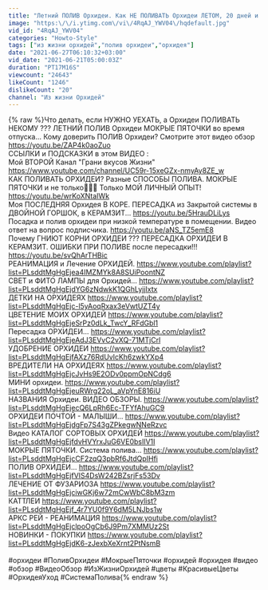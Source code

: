 ```yaml
---
title: "Летний ПОЛИВ Орхидеи. Как НЕ ПОЛИВАТЬ Орхидеи ЛЕТОМ, 20 дней и более ... во время летнего отдыха ???"
image: "https:\/\/i.ytimg.com\/vi\/4RqAJ_YWV04\/hqdefault.jpg"
vid_id: "4RqAJ_YWV04"
categories: "Howto-Style"
tags: ["из жизни орхидей","полив орхидеи","орхидея"]
date: "2021-06-27T06:10:32+03:00"
vid_date: "2021-06-21T05:00:03Z"
duration: "PT17M16S"
viewcount: "24643"
likeCount: "1246"
dislikeCount: "20"
channel: "Из жизни Орхидей"
---
```

{% raw %}Что делать, если НУЖНО УЕХАТЬ, а Орхидеи ПОЛИВАТЬ НЕКОМУ ???  ЛЕТНИЙ ПОЛИВ Орхидеи МОКРЫЕ ПЯТОЧКИ во время отпуска... Кому доверить ПОЛИВ Орхидеи? Смотрите этот видео обзор <a rel="nofollow" target="blank" href="https://youtu.be/ZAP4k0aoZuo">https://youtu.be/ZAP4k0aoZuo</a><br />                                                  ССЫЛКИ и ПОДСКАЗКИ в этом ВИДЕО :<br />               Мой ВТОРОЙ Канал &quot;Грани вкусов Жизни&quot;<br />               <a rel="nofollow" target="blank" href="https://www.youtube.com/channel/UC59r-15xeGZx-nmyAy8ZE_w">https://www.youtube.com/channel/UC59r-15xeGZx-nmyAy8ZE_w</a> <br />      КАК ПОЛИВАТЬ ОРХИДЕИ? Разные СПОСОБЫ ПОЛИВА. МОКРЫЕ ПЯТОЧКИ и не только💮💐😊  Только МОЙ ЛИЧНЫЙ ОПЫТ! <a rel="nofollow" target="blank" href="https://youtu.be/wrKoXNtaIWk">https://youtu.be/wrKoXNtaIWk</a><br />      Моя ПОСЛЕДНЯЯ Орхидея В КОРЕ.  ПЕРЕСАДКА из Закрытой системы в ДВОЙНОЙ ГОРШОК, в КЕРАМЗИТ... <a rel="nofollow" target="blank" href="https://youtu.be/5HrauDLiLys">https://youtu.be/5HrauDLiLys</a><br />      Посадка и полив орхидеи при низкой температуре в помещении. Видео ответ на вопрос подписчика. <a rel="nofollow" target="blank" href="https://youtu.be/aNS_TZ5emE8">https://youtu.be/aNS_TZ5emE8</a> <br />      Почему ГНИЮТ КОРНИ ОРХИДЕИ ??? ПЕРЕСАДКА ОРХИДЕИ В КЕРАМЗИТ. ОШИБКИ ПРИ ПОЛИВЕ после пересадки!!! <a rel="nofollow" target="blank" href="https://youtu.be/svQhArTHBic">https://youtu.be/svQhArTHBic</a><br />      РЕАНИМАЦИЯ и Лечение ОРХИДЕЙ. <a rel="nofollow" target="blank" href="https://www.youtube.com/playlist?list=PLsddtMgHgEjea4IMZMYk8A8SUiPoontNZ">https://www.youtube.com/playlist?list=PLsddtMgHgEjea4IMZMYk8A8SUiPoontNZ</a><br />     СВЕТ и ФИТО ЛАМПЫ для Орхидей... <a rel="nofollow" target="blank" href="https://www.youtube.com/playlist?list=PLsddtMgHgEjdYG6zNdwkK1QGhLyjjIxtx">https://www.youtube.com/playlist?list=PLsddtMgHgEjdYG6zNdwkK1QGhLyjjIxtx</a><br />     ДЕТКИ НА ОРХИДЕЯХ <a rel="nofollow" target="blank" href="https://www.youtube.com/playlist?list=PLsddtMgHgEjc-l5yAoqRxax3eVwtUZT4y">https://www.youtube.com/playlist?list=PLsddtMgHgEjc-l5yAoqRxax3eVwtUZT4y</a><br />     ЦВЕТЕНИЕ МОИХ ОРХИДЕЙ <a rel="nofollow" target="blank" href="https://www.youtube.com/playlist?list=PLsddtMgHgEjeSrPz0dLk_TwcY_RFdGbl1">https://www.youtube.com/playlist?list=PLsddtMgHgEjeSrPz0dLk_TwcY_RFdGbl1</a><br />     Пересадка ОРХИДЕИ... <a rel="nofollow" target="blank" href="https://www.youtube.com/playlist?list=PLsddtMgHgEjeAdJ3EVvC2vXQ-71MTjCrl">https://www.youtube.com/playlist?list=PLsddtMgHgEjeAdJ3EVvC2vXQ-71MTjCrl</a><br />     УДОБРЕНИЕ ОРХИДЕИ <a rel="nofollow" target="blank" href="https://www.youtube.com/playlist?list=PLsddtMgHgEjfAXz76RdUvlcKh6zwkYXp4">https://www.youtube.com/playlist?list=PLsddtMgHgEjfAXz76RdUvlcKh6zwkYXp4</a><br />     ВРЕДИТЕЛИ НА ОРХИДЕЯХ <a rel="nofollow" target="blank" href="https://www.youtube.com/playlist?list=PLsddtMgHgEjcJvHs9E2ODv0ppmOpNCdg6">https://www.youtube.com/playlist?list=PLsddtMgHgEjcJvHs9E2ODv0ppmOpNCdg6</a><br />     МИНИ орхидеи. <a rel="nofollow" target="blank" href="https://www.youtube.com/playlist?list=PLsddtMgHgEjeuRWrg22oL_aVpYnE816iU">https://www.youtube.com/playlist?list=PLsddtMgHgEjeuRWrg22oL_aVpYnE816iU</a><br />     НАЗВАНИЯ Орхидеи. ВИДЕО ОБЗОРЫ. <a rel="nofollow" target="blank" href="https://www.youtube.com/playlist?list=PLsddtMgHgEjecQ6LpRh6Ec-TFYfAhuGC9">https://www.youtube.com/playlist?list=PLsddtMgHgEjecQ6LpRh6Ec-TFYfAhuGC9</a><br />     ОРХИДЕИ ПОЧТОЙ - МАЛЫШИ... <a rel="nofollow" target="blank" href="https://www.youtube.com/playlist?list=PLsddtMgHgEjdgFp7S43gZPkegwNNeRzvc">https://www.youtube.com/playlist?list=PLsddtMgHgEjdgFp7S43gZPkegwNNeRzvc</a><br />     Видео КАТАЛОГ СОРТОВЫХ ОРХИДЕЙ <a rel="nofollow" target="blank" href="https://www.youtube.com/playlist?list=PLsddtMgHgEjfdvHVYrxJuG6VE0bsIlV1I">https://www.youtube.com/playlist?list=PLsddtMgHgEjfdvHVYrxJuG6VE0bsIlV1I</a><br />     МОКРЫЕ ПЯТОЧКИ. Система полива... <a rel="nofollow" target="blank" href="https://www.youtube.com/playlist?list=PLsddtMgHgEjcCF2zqQ3pbRf6JtdQpIHfi">https://www.youtube.com/playlist?list=PLsddtMgHgEjcCF2zqQ3pbRf6JtdQpIHfi</a><br />     ПОЛИВ ОРХИДЕИ... <a rel="nofollow" target="blank" href="https://www.youtube.com/playlist?list=PLsddtMgHgEjfVIS4DsW242BZsrjFs53Dv">https://www.youtube.com/playlist?list=PLsddtMgHgEjfVIS4DsW242BZsrjFs53Dv</a><br />     ЛЕЧЕНИЕ ОТ ФУЗАРИОЗА <a rel="nofollow" target="blank" href="https://www.youtube.com/playlist?list=PLsddtMgHgEjciwGKj6w72mCwWbC8bM3zm">https://www.youtube.com/playlist?list=PLsddtMgHgEjciwGKj6w72mCwWbC8bM3zm</a><br />     КАТТЛЕИ <a rel="nofollow" target="blank" href="https://www.youtube.com/playlist?list=PLsddtMgHgEjf_4r7YU0f9Y6dM5LNJbs1w">https://www.youtube.com/playlist?list=PLsddtMgHgEjf_4r7YU0f9Y6dM5LNJbs1w</a><br />     АРКС РЕЙ - РЕАНИМАЦИЯ <a rel="nofollow" target="blank" href="https://www.youtube.com/playlist?list=PLsddtMgHgEjclpoOgCb6J9Pm7XMMUz2St">https://www.youtube.com/playlist?list=PLsddtMgHgEjclpoOgCb6J9Pm7XMMUz2St</a><br />     НОВИНКИ - ПОКУПКИ <a rel="nofollow" target="blank" href="https://www.youtube.com/playlist?list=PLsddtMgHgEjdK6-zJexbXeXrnt2PtNsmB">https://www.youtube.com/playlist?list=PLsddtMgHgEjdK6-zJexbXeXrnt2PtNsmB</a><br /><br />#орхидеи #ПоливОрхидеи #МокрыеПяточки #орхидей #орхидея #видео #обзор #ВидеоОбзор #ИзЖизниОрхидей #цветы #КрасивыеЦветы #ОрхидеяУход #СистемаПолива{% endraw %}
